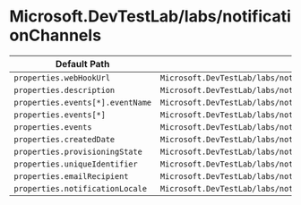 # Microsoft.DevTestLab/labs/notificationChannels

| Default Path | Alias |
|---|---|
| `properties.webHookUrl` | `Microsoft.DevTestLab/labs/notificationChannels/webHookUrl` |
| `properties.description` | `Microsoft.DevTestLab/labs/notificationChannels/description` |
| `properties.events[*].eventName` | `Microsoft.DevTestLab/labs/notificationChannels/events[*].eventName` |
| `properties.events[*]` | `Microsoft.DevTestLab/labs/notificationChannels/events[*]` |
| `properties.events` | `Microsoft.DevTestLab/labs/notificationChannels/events` |
| `properties.createdDate` | `Microsoft.DevTestLab/labs/notificationChannels/createdDate` |
| `properties.provisioningState` | `Microsoft.DevTestLab/labs/notificationChannels/provisioningState` |
| `properties.uniqueIdentifier` | `Microsoft.DevTestLab/labs/notificationChannels/uniqueIdentifier` |
| `properties.emailRecipient` | `Microsoft.DevTestLab/labs/notificationChannels/emailRecipient` |
| `properties.notificationLocale` | `Microsoft.DevTestLab/labs/notificationChannels/notificationLocale` |

